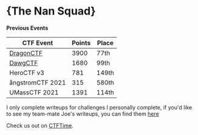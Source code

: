 # **{The Nan Squad}**

**Previous Events**

| CTF Event                         | Points | Place |
|------------------                 |--------|-------|
| [DragonCTF](DragonCTF/README.md)  | 3900   | 77th  |
| [DawgCTF](DawgCTF/README.md)      | 1680   | 99th  |
| HeroCTF v3                        | 781    | 149th |
| ångstromCTF 2021                  | 315    | 580th |
| UMassCTF 2021                     | 1391   | 114th |


I only complete writeups for challenges I personally complete, if you'd like to see my team-mate Joe's writeups, you can find them [here](https://github.com/JoeBentley63/ctf-writeups)

Check us out on [CTFTime](http://ctftime.org/team/150063).
